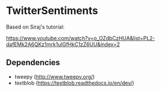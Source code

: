 # TwitterSentiments

Based on Siraj's tutorial:

https://www.youtube.com/watch?v=o_OZdbCzHUA&list=PL2-dafEMk2A6QKz1mrk1uIGfHkC1zZ6UU&index=2

## Dependencies

- tweepy (http://www.tweepy.org/)
- textblob (https://textblob.readthedocs.io/en/dev/)
